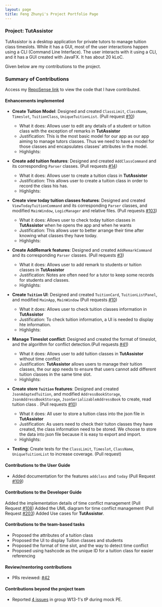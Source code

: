 ```yaml
---
layout: page
title: Feng Zhunyi's Project Portfolio Page
---
```


### Project: TutAssistor

TutAssistor is a desktop application for private tutors to manage tuition class timeslots. While it has a GUI, most of the user interactions happen using a CLI (Command Line Interface). The user interacts with it using a CLI, and it has a GUI created with JavaFX.
It has about 20 kLoC.

Given below are my contributions to the project.

### Summary of Contributions

Access my [RepoSense link](https://nus-cs2103-ay2122s1.github.io/tp-dashboard/?search=leofeng&sort=groupTitle&sortWithin=title&timeframe=commit&mergegroup=&groupSelect=groupByRepos&breakdown=true&checkedFileTypes=docs~functional-code~test-code~other&since=2021-09-17&tabOpen=true&tabType=authorship&zFR=false&tabAuthor=amzhy&tabRepo=AY2122S1-CS2103T-T12-4%2Ftp%5Bmaster%5D&authorshipIsMergeGroup=false&authorshipFileTypes=docs~functional-code~test-code&authorshipIsBinaryFileTypeChecked=false) to view the code that I have contributed.
  
#### Enhancements implemented
* **Create Tuition Model**: Designed and created `ClassLimit`, `ClassName`, `Timeslot`, `TuitionClass`, `UniqueTuitionList`. (Pull request [\#10](https://github.com/AY2122S1-CS2103T-T12-4/tp/pull/10/commits/8cdb3def342ca3d832e6668b2928ec162eff4792))
  * What it does: Allows user to edit any details of a student or tuition class with the exception of remarks in **TutAssistor**
  * Justification: This is the most basic model for our app as our app aiming to manage tutors classes. Thus we need to have a
    model for those classes and encapsulates classes' attributes in the model.
  * Highlights:

* **Create add tuition features**: Designed and created `AddClassCommand` and its corresponding `Parser` classes. (Pull requests [\#14](https://github.com/AY2122S1-CS2103T-T12-4/tp/pull/14/commits/6a86752ef9acf8854b2a18330402d6887498b7a5))
  * What it does: Allows user to create a tuition class in **TutAssistor**
  * Justification:  This allows user to create a tuition class in order to record the class his has.
  * Highlights:

* **Create view today tuition classes features**: Designed and created `ViewTodayTuitionCommand` and its corresponding `Parser` classes, and modified
  `MainWindow`, `LogicManager` and relative files. (Pull requests [\#103](https://github.com/AY2122S1-CS2103T-T12-4/tp/pull/103))
  * What it does: Allows user to check today tuition classes in **TutAssistor** when he opens the app and when he wants
  * Justification:  This allows user to better arrange their time after knowing what classes they have today.
  * Highlights:

* **Create AddRemark features**: Designed and created `AddRemarkCommand` and its corresponding `Parser` classes. (Pull requests [\#3](https://github.com/AY2122S1-CS2103T-T12-4/tp/pull/3))
  * What it does: Allows user to add remark to students or tuition classes in **TutAssistor**
  * Justification: Notes are often need for a tutor to keep some records for students and classes.
  * Highlights:
  
* **Create `Tuition` UI**: Designed and created `TuitionCard`, `TuitionListPanel`, and modified `MainApp`, `MainWindow` (Pull requests [\#10](https://github.com/AY2122S1-CS2103T-T12-4/tp/pull/10/commits/74ba546fabb33fd65299a005b4e321116ab52716))
  * What it does: Allows user to check tuition classes information in **TutAssistor**
  * Justification: To check tuition information, a UI is needed to display hte information.
  * Highlights:

* **Manage Timeslot conflict**: Designed and created the format of timeslot, and the algorithm for conflict detection.(Pull requests [\#41](https://github.com/AY2122S1-CS2103T-T12-4/tp/pull/41))
  * What it does: Allows user to add tuition classes in **TutAssistor** without time conflict
  * Justification:  **TutAssistor** allows users to manage their tuition classes, the our app needs to ensure that users
    cannot add different tuition classes in the same time slot.
  * Highlights:
  
* **Create store `Tuition` features**: Designed and created `JsonAdaptedTuition`, and modified 
  `AddressBookStorage`, `JsonAddressBookStorage`, `JsonSerializableAddressBook` to create, read tuition class . (Pull requests [\#10](https://github.com/AY2122S1-CS2103T-T12-4/tp/pull/10))
  * What it does: All user to store a tuition class into the json file in **TutAssistor**
  * Justification:  As users need to check their tuiton classes they have created, the class information need to be stored. We choose to store
    the data into json file because it is easy to export and import.
  * Highlights:

  
* **Testing**: Create tests for the `ClassLimit`, `Timeslot`, `ClassName`, `UniqueTuitionList` to increase coverage. (Pull request)

  <div style="page-break-after: always;"></div>
#### Contributions to the User Guide
  * Added documentation for the features `addclass` and `today` (Pull Request [\#109](https://github.com/AY2122S1-CS2103T-T12-4/tp/pull/109))
#### Contributions to the Developer Guide
Added the implementation details of time conflict management (Pull Request [\#108](https://github.com/AY2122S1-CS2103T-T12-4/tp/pull/108))
Added the UML diagram for time conflict management (Pull Request [\#203](https://github.com/AY2122S1-CS2103T-T12-4/tp/pull/203))
Added Use cases for **TutAssistor**.


#### Contributions to the team-based tasks
* Proposed the attributes of a tuition class
* Proposed the UI to display Tuition classes and students
* Proposed the format of time slot, and the way to detect time conflict
* Proposed using hashcode as the unique ID for a tuition class for easier referencing

#### Review/mentoring contributions
* PRs reviewed: [\#42](https://github.com/AY2122S1-CS2103T-T12-4/tp/pull/42)

#### Contributions beyond the project team
* Reported [4 issues](https://github.com/Leofeng10/ped/issues) in group W13-1's tP during mock PE.

